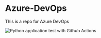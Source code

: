 # Azure-DevOps
This is a repo for Azure DevOps

![Python application test with Github Actions](https://github.com/Mikisho/Azure-DevOps/workflows/Python%20application%20test%20with%20Github%20Actions/badge.svg)
